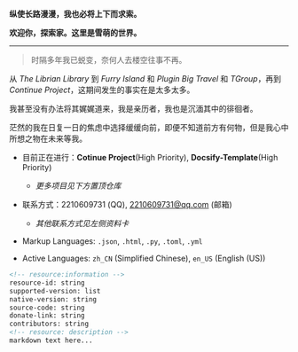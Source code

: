 
**纵使长路漫漫，我也必将上下而求索。**

**欢迎你，探索家。这里是雪萌的世界。**

---

> 时隔多年我已蜕变，奈何人去楼空往事不再。


从 *The Librian Library* 到 *Furry Island* 和 *Plugin Big Travel* 和 *TGroup*，再到 *Continue Project*，这期间发生的事实在是太多太多。

我甚至没有办法将其娓娓道来，我是亲历者，我也是沉湎其中的徘徊者。

茫然的我在日复一日的焦虑中选择缓缓向前，即便不知道前方有何物，但是我心中所想之物在未来等我。

* 目前正在进行：**Cotinue Project**(High Priority), **Docsify-Template**(High Priority)
    * *更多项目见下方置顶仓库*
* 联系方式：2210609731 (QQ), 2210609731@qq.com (邮箱)
    * *其他联系方式见左侧资料卡*



* Markup Languages: `.json`, `.html`, `.py`, `.toml`, `.yml`
* Active Languages: `zh_CN` (Simplified Chinese), `en_US` (English (US))


``` markdown
<!-- resource:information -->
resource-id: string
supported-version: list
native-version: string
source-code: string
donate-link: string
contributors: string
<!-- resource: description -->
markdown text here...
```
